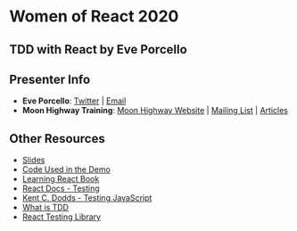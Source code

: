 # Women of React 2020

## TDD with React by Eve Porcello

## Presenter Info

- **Eve Porcello**: [Twitter](https://twitter.com/eveporcello) | [Email](mailto:eve@moonhighway.com)
- **Moon Highway Training**: [Moon Highway Website](https://www.moonhighway.com) | [Mailing List](http://bit.ly/moonhighway) | [Articles](https://www.moonhighway.com/articles)

## Other Resources

- [Slides](https://slides.com/moonhighway/tdd-react)
- [Code Used in the Demo](https://github.com/eveporcello/backpack)
- [Learning React Book](http://shop.oreilly.com/product/0636920252894.do)
- [React Docs - Testing](https://reactjs.org/docs/testing.html)
- [Kent C. Dodds - Testing JavaScript](https://testingjavascript.com)
- [What is TDD](https://medium.com/javascript-scene/testing-software-what-is-tdd-459b2145405c)
- [React Testing Library](https://github.com/testing-library/react-testing-library)
